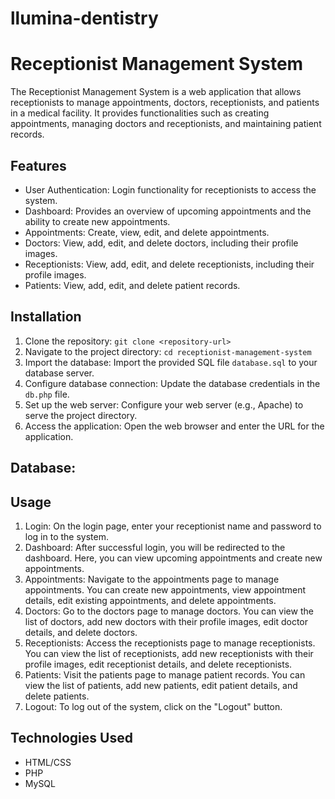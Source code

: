 # llumina-dentistry

# Receptionist Management System

The Receptionist Management System is a web application that allows receptionists to manage appointments, doctors, receptionists, and patients in a medical facility. It provides functionalities such as creating appointments, managing doctors and receptionists, and maintaining patient records.

## Features

- User Authentication: Login functionality for receptionists to access the system.
- Dashboard: Provides an overview of upcoming appointments and the ability to create new appointments.
- Appointments: Create, view, edit, and delete appointments.
- Doctors: View, add, edit, and delete doctors, including their profile images.
- Receptionists: View, add, edit, and delete receptionists, including their profile images.
- Patients: View, add, edit, and delete patient records.

## Installation

1. Clone the repository: `git clone <repository-url>`
2. Navigate to the project directory: `cd receptionist-management-system`
3. Import the database: Import the provided SQL file `database.sql` to your database server.
4. Configure database connection: Update the database credentials in the `db.php` file.
5. Set up the web server: Configure your web server (e.g., Apache) to serve the project directory.
6. Access the application: Open the web browser and enter the URL for the application.

## Database:



## Usage

1. Login: On the login page, enter your receptionist name and password to log in to the system.
2. Dashboard: After successful login, you will be redirected to the dashboard. Here, you can view upcoming appointments and create new appointments.
3. Appointments: Navigate to the appointments page to manage appointments. You can create new appointments, view appointment details, edit existing appointments, and delete appointments.
4. Doctors: Go to the doctors page to manage doctors. You can view the list of doctors, add new doctors with their profile images, edit doctor details, and delete doctors.
5. Receptionists: Access the receptionists page to manage receptionists. You can view the list of receptionists, add new receptionists with their profile images, edit receptionist details, and delete receptionists.
6. Patients: Visit the patients page to manage patient records. You can view the list of patients, add new patients, edit patient details, and delete patients.
7. Logout: To log out of the system, click on the "Logout" button.

## Technologies Used

- HTML/CSS
- PHP
- MySQL



